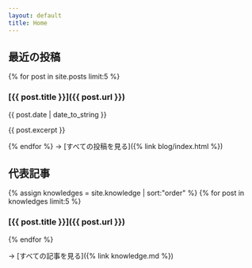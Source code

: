 ```yaml
---
layout: default
title: Home
---
```


## 最近の投稿

{% for post in site.posts limit:5 %}
### [{{ post.title }}]({{ post.url }})

{{ post.date | date_to_string }}

{{ post.excerpt }}

{% endfor %}
-> [すべての投稿を見る]({% link blog/index.html %})


## 代表記事

{% assign knowledges = site.knowledge | sort:"order" %}
{% for post in knowledges limit:5 %}
### [{{ post.title }}]({{ post.url }})
{% endfor %}

-> [すべての記事を見る]({% link knowledge.md %})
